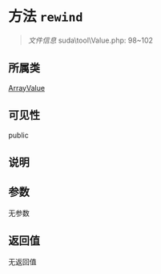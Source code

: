 # 方法 `rewind`

> *文件信息* suda\tool\Value.php: 98~102

## 所属类 

[ArrayValue](../ArrayValue.md)

## 可见性

 public 

## 说明



## 参数


无参数


## 返回值

无返回值
